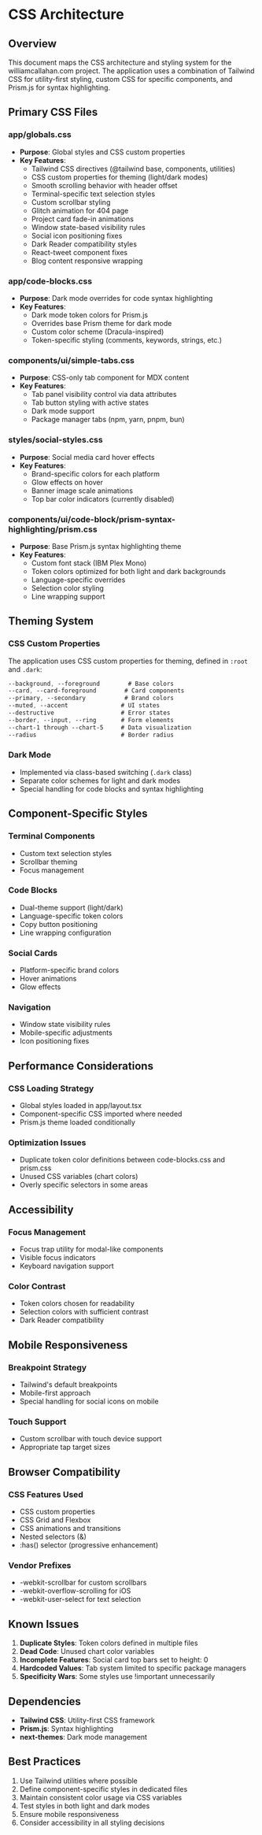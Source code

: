 # CSS Architecture

## Overview

This document maps the CSS architecture and styling system for the williamcallahan.com project. The application uses a combination of Tailwind CSS for utility-first styling, custom CSS for specific components, and Prism.js for syntax highlighting.

## Primary CSS Files

### app/globals.css

- **Purpose**: Global styles and CSS custom properties
- **Key Features**:
  - Tailwind CSS directives (@tailwind base, components, utilities)
  - CSS custom properties for theming (light/dark modes)
  - Smooth scrolling behavior with header offset
  - Terminal-specific text selection styles
  - Custom scrollbar styling
  - Glitch animation for 404 page
  - Project card fade-in animations
  - Window state-based visibility rules
  - Social icon positioning fixes
  - Dark Reader compatibility styles
  - React-tweet component fixes
  - Blog content responsive wrapping

### app/code-blocks.css

- **Purpose**: Dark mode overrides for code syntax highlighting
- **Key Features**:
  - Dark mode token colors for Prism.js
  - Overrides base Prism theme for dark mode
  - Custom color scheme (Dracula-inspired)
  - Token-specific styling (comments, keywords, strings, etc.)

### components/ui/simple-tabs.css

- **Purpose**: CSS-only tab component for MDX content
- **Key Features**:
  - Tab panel visibility control via data attributes
  - Tab button styling with active states
  - Dark mode support
  - Package manager tabs (npm, yarn, pnpm, bun)

### styles/social-styles.css

- **Purpose**: Social media card hover effects
- **Key Features**:
  - Brand-specific colors for each platform
  - Glow effects on hover
  - Banner image scale animations
  - Top bar color indicators (currently disabled)

### components/ui/code-block/prism-syntax-highlighting/prism.css

- **Purpose**: Base Prism.js syntax highlighting theme
- **Key Features**:
  - Custom font stack (IBM Plex Mono)
  - Token colors optimized for both light and dark backgrounds
  - Language-specific overrides
  - Selection color styling
  - Line wrapping support

## Theming System

### CSS Custom Properties

The application uses CSS custom properties for theming, defined in `:root` and `.dark`:

```css
--background, --foreground        # Base colors
--card, --card-foreground        # Card components
--primary, --secondary           # Brand colors
--muted, --accent               # UI states
--destructive                   # Error states
--border, --input, --ring       # Form elements
--chart-1 through --chart-5     # Data visualization
--radius                        # Border radius
```

### Dark Mode

- Implemented via class-based switching (`.dark` class)
- Separate color schemes for light and dark modes
- Special handling for code blocks and syntax highlighting

## Component-Specific Styles

### Terminal Components

- Custom text selection styles
- Scrollbar theming
- Focus management

### Code Blocks

- Dual-theme support (light/dark)
- Language-specific token colors
- Copy button positioning
- Line wrapping configuration

### Social Cards

- Platform-specific brand colors
- Hover animations
- Glow effects

### Navigation

- Window state visibility rules
- Mobile-specific adjustments
- Icon positioning fixes

## Performance Considerations

### CSS Loading Strategy

- Global styles loaded in app/layout.tsx
- Component-specific CSS imported where needed
- Prism.js theme loaded conditionally

### Optimization Issues

- Duplicate token color definitions between code-blocks.css and prism.css
- Unused CSS variables (chart colors)
- Overly specific selectors in some areas

## Accessibility

### Focus Management

- Focus trap utility for modal-like components
- Visible focus indicators
- Keyboard navigation support

### Color Contrast

- Token colors chosen for readability
- Selection colors with sufficient contrast
- Dark Reader compatibility

## Mobile Responsiveness

### Breakpoint Strategy

- Tailwind's default breakpoints
- Mobile-first approach
- Special handling for social icons on mobile

### Touch Support

- Custom scrollbar with touch device support
- Appropriate tap target sizes

## Browser Compatibility

### CSS Features Used

- CSS custom properties
- CSS Grid and Flexbox
- CSS animations and transitions
- Nested selectors (&)
- :has() selector (progressive enhancement)

### Vendor Prefixes

- -webkit-scrollbar for custom scrollbars
- -webkit-overflow-scrolling for iOS
- -webkit-user-select for text selection

## Known Issues

1. **Duplicate Styles**: Token colors defined in multiple files
2. **Dead Code**: Unused chart color variables
3. **Incomplete Features**: Social card top bars set to height: 0
4. **Hardcoded Values**: Tab system limited to specific package managers
5. **Specificity Wars**: Some styles use !important unnecessarily

## Dependencies

- **Tailwind CSS**: Utility-first CSS framework
- **Prism.js**: Syntax highlighting
- **next-themes**: Dark mode management

## Best Practices

1. Use Tailwind utilities where possible
2. Define component-specific styles in dedicated files
3. Maintain consistent color usage via CSS variables
4. Test styles in both light and dark modes
5. Ensure mobile responsiveness
6. Consider accessibility in all styling decisions
